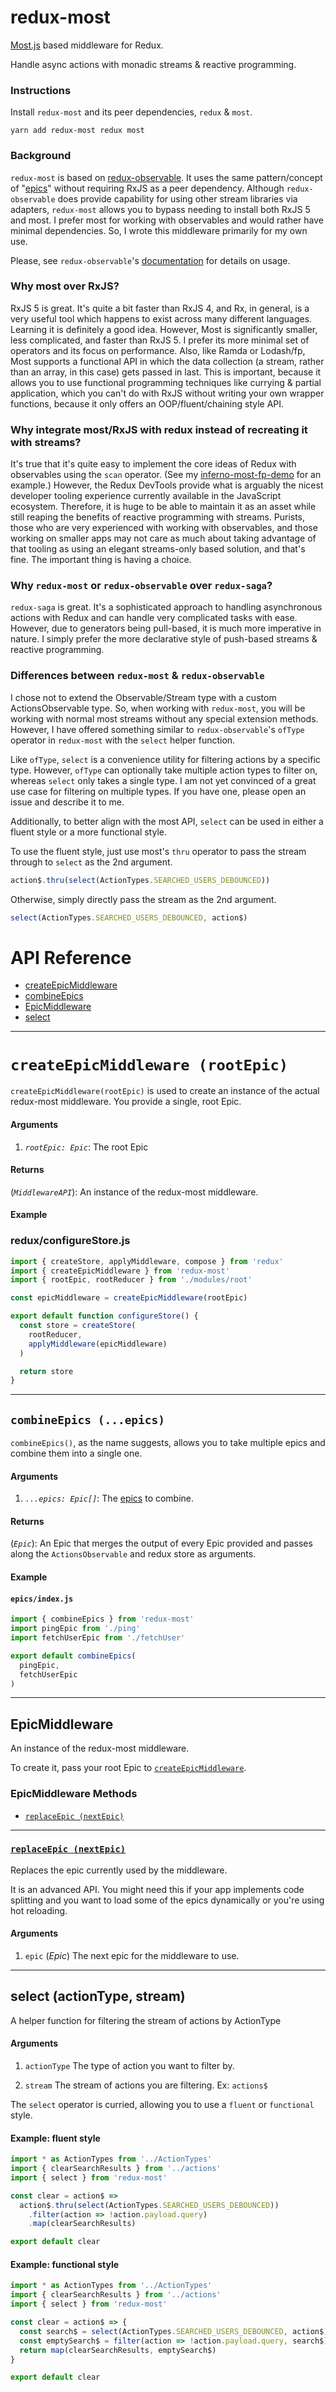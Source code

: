 # redux-most

[Most.js](https://github.com/cujojs/most) based middleware for Redux.

Handle async actions with monadic streams & reactive programming.

### Instructions

Install `redux-most` and its peer dependencies, `redux` & `most`.

```
yarn add redux-most redux most
```

### Background

`redux-most` is based on [redux-observable](https://github.com/redux-observable/redux-observable).
It uses the same pattern/concept of "[epics](https://github.com/redux-observable/redux-observable/blob/master/docs/basics/Epics.md)"
without requiring RxJS as a peer dependency. Although `redux-observable` does
provide capability for using other stream libraries via adapters, `redux-most`
allows you to bypass needing to install both RxJS 5 and most. I prefer most for
working with observables and would rather have minimal dependencies. So, I wrote
this middleware primarily for my own use.

Please, see `redux-observable`'s [documentation](https://github.com/redux-observable/redux-observable/blob/master/README.md)
for details on usage.

### Why most over RxJS?

RxJS 5 is great. It's quite a bit faster than RxJS 4, and Rx, in general, is a
very useful tool which happens to exist across many different languages.
Learning it is definitely a good idea. However, Most is significantly smaller,
less complicated, and faster than RxJS 5. I prefer its more minimal set of 
operators and its focus on performance. Also, like Ramda or Lodash/fp, Most 
supports a functional API in which the data collection (a stream, rather than 
an array, in this case) gets passed in last. This is important, because it 
allows you to use functional programming techniques like currying & partial 
application, which you can't do with RxJS without writing your own wrapper 
functions, because it only offers an OOP/fluent/chaining style API.

### Why integrate most/RxJS with redux instead of recreating it with streams?

It's true that it's quite easy to implement the core ideas of Redux with
observables using the `scan` operator. (See my [inferno-most-fp-demo](https://github.com/joshburgess/inferno-most-fp-demo)
for an example.) However, the Redux DevTools provide what is arguably the nicest
developer tooling experience currently available in the JavaScript ecosystem.
Therefore, it is huge to be able to maintain it as an asset while still reaping
the benefits of reactive programming with streams. Purists, those who are very
experienced with working with observables, and those working on smaller apps may
not care as much about taking advantage of that tooling as using an elegant
streams-only based solution, and that's fine. The important thing is having a
choice.

### Why `redux-most` or `redux-observable` over `redux-saga`?

`redux-saga` is great. It's a sophisticated approach to handling asynchronous
actions with Redux and can handle very complicated tasks with ease. However,
due to generators being pull-based, it is much more imperative in nature. I
simply prefer the more declarative style of push-based streams & reactive
programming.

### Differences between `redux-most` & `redux-observable`

I chose not to extend the Observable/Stream type with a custom ActionsObservable
type. So, when working with `redux-most`, you will be working with normal most
streams without any special extension methods. However, I have offered something
similar to `redux-observable`'s `ofType` operator in `redux-most` with the
`select` helper function.

Like `ofType`, `select` is a convenience utility for filtering
actions by a specific type. However, `ofType` can optionally take multiple
action types to filter on, whereas `select` only takes a single type. I am not
yet convinced of a great use case for filtering on multiple types. If you have
one, please open an issue and describe it to me.

Additionally, to better align with the most API, `select` can be used in either
a fluent style or a more functional style.


To use the fluent style, just use most's `thru` operator to pass the stream
through to `select` as the 2nd argument.

```js
action$.thru(select(ActionTypes.SEARCHED_USERS_DEBOUNCED))
```

Otherwise, simply directly pass the stream as the 2nd argument.

```js
select(ActionTypes.SEARCHED_USERS_DEBOUNCED, action$)
```

# API Reference

* [createEpicMiddleware](#createepicmiddleware-rootepic)
* [combineEpics](#combineepics-epics)
* [EpicMiddleware](#epicmiddleware)
* [select](#select-actiontype-stream)

<hr>

# `createEpicMiddleware (rootEpic)`

`createEpicMiddleware(rootEpic)` is used to create an instance of the actual redux-most middleware. You provide a single, root Epic.

#### Arguments

1. *`rootEpic: Epic`*: The root Epic

#### Returns

(*`MiddlewareAPI`*): An instance of the redux-most middleware.

#### Example

### redux/configureStore.js

```js
import { createStore, applyMiddleware, compose } from 'redux'
import { createEpicMiddleware } from 'redux-most'
import { rootEpic, rootReducer } from './modules/root'

const epicMiddleware = createEpicMiddleware(rootEpic)

export default function configureStore() {
  const store = createStore(
    rootReducer,
	applyMiddleware(epicMiddleware)
  )

  return store
}
```

<hr>

## `combineEpics (...epics)`

`combineEpics()`, as the name suggests, allows you to take multiple epics and combine them into a single one.

#### Arguments

1. *`...epics: Epic[]`*: The [epics](../basics/Epics.md) to combine.

#### Returns

(*`Epic`*): An Epic that merges the output of every Epic provided and passes along the `ActionsObservable` and redux store as arguments.

#### Example

#### `epics/index.js`

```js
import { combineEpics } from 'redux-most'
import pingEpic from './ping'
import fetchUserEpic from './fetchUser'

export default combineEpics(
  pingEpic,
  fetchUserEpic
)
```

<hr>

## EpicMiddleware

An instance of the redux-most middleware.

To create it, pass your root Epic to [`createEpicMiddleware`](#createepicmiddleware-rootepic).

### EpicMiddleware Methods

- [`replaceEpic (nextEpic)`](#replaceEpic)

<hr>

### <a id='replaceEpic'></a>[`replaceEpic (nextEpic)`](#replaceEpic)

Replaces the epic currently used by the middleware.

It is an advanced API. You might need this if your app implements code splitting and you want to load some of the epics dynamically or you're using hot reloading.

#### Arguments

1. `epic` (*Epic*) The next epic for the middleware to use.

<hr>

## select (actionType, stream)

A helper function for filtering the stream of actions by ActionType

#### Arguments

1. `actionType` The type of action you want to filter by.

2. `stream` The stream of actions you are filtering. Ex: `actions$`

The `select` operator is curried, allowing you to use a `fluent` or `functional`
style.

#### Example: fluent style

```js
import * as ActionTypes from '../ActionTypes'
import { clearSearchResults } from '../actions'
import { select } from 'redux-most'

const clear = action$ =>
  action$.thru(select(ActionTypes.SEARCHED_USERS_DEBOUNCED))
    .filter(action => !action.payload.query)
    .map(clearSearchResults)

export default clear
```

#### Example: functional style

```js
import * as ActionTypes from '../ActionTypes'
import { clearSearchResults } from '../actions'
import { select } from 'redux-most'

const clear = action$ => {
  const search$ = select(ActionTypes.SEARCHED_USERS_DEBOUNCED, action$)
  const emptySearch$ = filter(action => !action.payload.query, search$)
  return map(clearSearchResults, emptySearch$)
}

export default clear
```
